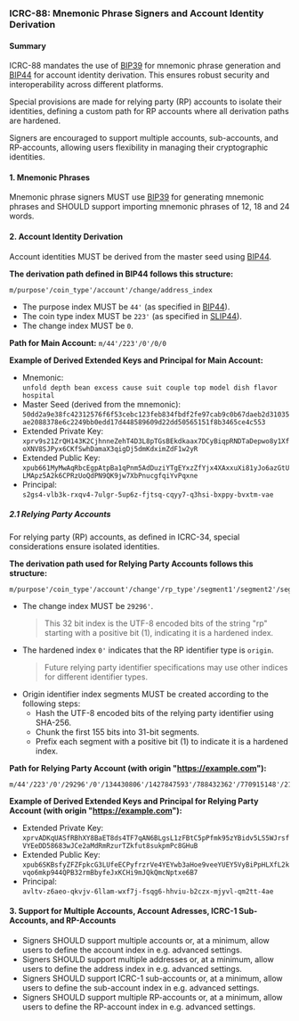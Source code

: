 ### ICRC-88: Mnemonic Phrase Signers and Account Identity Derivation

#### Summary

ICRC-88 mandates the use of [BIP39](https://github.com/bitcoin/bips/blob/master/bip-0039.mediawiki) for mnemonic phrase generation and [BIP44](https://github.com/bitcoin/bips/blob/master/bip-0044.mediawiki) for account identity derivation. This ensures robust security and interoperability across different platforms.

Special provisions are made for relying party (RP) accounts to isolate their identities, defining a custom path for RP accounts where all derivation paths are hardened. 

Signers are encouraged to support multiple accounts, sub-accounts, and RP-accounts, allowing users flexibility in managing their cryptographic identities.

#### 1. Mnemonic Phrases

Mnemonic phrase signers MUST use [BIP39](https://github.com/bitcoin/bips/blob/master/bip-0039.mediawiki) for generating mnemonic phrases and SHOULD support importing mnemonic phrases of 12, 18 and 24 words.

#### 2. Account Identity Derivation

Account identities MUST be derived from the master seed using [BIP44](https://github.com/bitcoin/bips/blob/master/bip-0044.mediawiki).

**The derivation path defined in BIP44 follows this structure:**
```
m/purpose'/coin_type'/account'/change/address_index
```

- The purpose index MUST be `44'` (as specified in [BIP44](https://github.com/bitcoin/bips/blob/master/bip-0044.mediawiki)).
- The coin type index MUST be `223'` (as specified in [SLIP44](https://github.com/satoshilabs/slips/blob/master/slip-0044.md)).
- The change index MUST be `0`.

**Path for Main Account:** `m/44'/223'/0'/0/0`

**Example of Derived Extended Keys and Principal for Main Account:**
- Mnemonic:  
  `unfold depth bean excess cause suit couple top model dish flavor hospital`
- Master Seed (derived from the mnemonic):  
  `50dd2a9e38fc42312576f6f53cebc123feb834fbdf2fe97cab9c0b67daeb2d31035ae2088378e6c2249bb0edd17d448589609d22dd50565151f8b3465ce4c553`
- Extended Private Key:  
  `xprv9s21ZrQH143K2CjhnneZehT4D3L8pTGsBEkdkaax7DCyBiqpRNDTaDepwo8y1XfoXNV8SJPyx6CKfSwhDamaX3qigDj5dmKdximZdF1w2yR`
- Extended Public Key:  
  `xpub661MyMwAqRbcEgpAtpBa1qPnm5AdDuziYTgEYxzZfYjx4XAxxuXi81yJo6azGtULMApz5A2k6CPRzUoQdPN9QK9jw7XbPnucgfqiYvPqxne`
- Principal:  
  `s2gs4-vlb3k-rxqv4-7ulgr-5up6z-fjtsq-cqyy7-q3hsi-bxppy-bvxtm-vae`

##### 2.1 Relying Party Accounts

For relying party (RP) accounts, as defined in ICRC-34, special considerations ensure isolated identities.

**The derivation path used for Relying Party Accounts follows this structure:**
```
m/purpose'/coin_type'/account'/change'/rp_type'/segment1'/segment2'/segment3'/segment4'/segment5'
```

- The change index MUST be `29296'`.
  > This 32 bit index is the UTF-8 encoded bits of the string "rp" starting with a positive bit (1), indicating it is a hardened index.
- The hardened index `0'` indicates that the RP identifier type is `origin`.
  > Future relying party identifier specifications may use other indices for different identifier types.
- Origin identifier index segments MUST be created according to the following steps:
  - Hash the UTF-8 encoded bits of the relying party identifier using SHA-256.
  - Chunk the first 155 bits into 31-bit segments.
  - Prefix each segment with a positive bit (1) to indicate it is a hardened index.

**Path for Relying Party Account (with origin "https://example.com"):**
```
m/44'/223'/0'/29296'/0'/134430806'/1427847593'/788432362'/770915148'/2128951988'
```

**Example of Derived Extended Keys and Principal for Relying Party Account (with origin "https://example.com"):**
- Extended Private Key:  
  `xprvADKqUASfRBhXY8BaET8ds4TF7qAN6BLgsL1zFBtC5pPfmk95zYBidv5LS5WJrsfVYEeDD58683wJCe2aMdRmRzurTZkfut8sukpmPc8GHuB`
- Extended Public Key:  
  `xpub6SKBsfyZFZFpkcG3LUfeECPyfrzrVe4YEYwb3aHoe9veeYUEY5VyBiPpHLXfL2kvqo6mkp944QPB32rmBbyfeJxKCHi9mJQkQmcNptxe6B7`
- Principal:  
  `avltv-z6aeo-qkvjv-6llam-wxf7j-fsqg6-hhviu-b2czx-mjyvl-qm2tt-4ae`

#### 3. Support for Multiple Accounts, Account Adresses, ICRC-1 Sub-Accounts, and RP-Accounts

- Signers SHOULD support multiple accounts or, at a minimum, allow users to define the account index in e.g. advanced settings.
- Signers SHOULD support multiple addresses or, at a minimum, allow users to define the address index in e.g. advanced settings.
- Signers SHOULD support ICRC-1 sub-accounts or, at a minimum, allow users to define the sub-account index in e.g. advanced settings.
- Signers SHOULD support multiple RP-accounts or, at a minimum, allow users to define the RP-account index in e.g. advanced settings.
